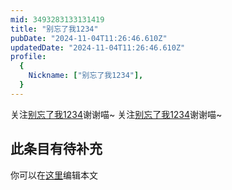 ```yaml
---
mid: 3493283133131419
title: "别忘了我1234"
pubDate: "2024-11-04T11:26:46.610Z"
updatedDate: "2024-11-04T11:26:46.610Z"
profile:
  {
    Nickname: ["别忘了我1234"],
  }
---
```


关注[别忘了我1234](https://space.bilibili.com/3493283133131419)谢谢喵~ 关注[别忘了我1234](https://space.bilibili.com/3493283133131419)谢谢喵~

## 此条目有待补充
你可以在[这里](https://github.com/Yuhanawa/VTuber.ICU-Content/edit/master/v/别忘了我1234/index.md)编辑本文
